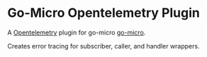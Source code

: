 # Go-Micro Opentelemetry Plugin

A [Opentelemetry](https://opentelemetry.io/) plugin for go-micro [go-micro](https://github.com/asim/go-micro).

Creates error tracing for subscriber, caller, and handler wrappers.